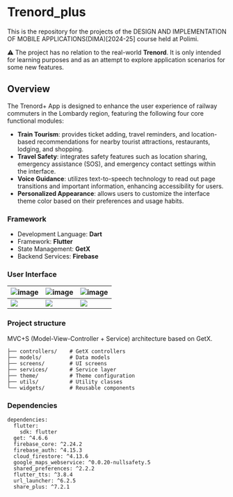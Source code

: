 # Trenord_plus

This is the repository for the projects of the DESIGN AND IMPLEMENTATION OF MOBILE APPLICATIONS(DIMA)[2024-25] course held at Polimi.

⚠️ The project has no relation to the real-world  **Trenord**. It is only intended for learning purposes and as an attempt to explore application scenarios for some new features.

## Overview
The Trenord+ App is designed to enhance the user
experience of railway commuters in the Lombardy
region, featuring the following four core functional
modules:
- **Train Tourism**: provides ticket adding, travel reminders, and location-based recommendations for nearby tourist attractions, restaurants, lodging, and shopping.
- **Travel Safety**: integrates safety features such as location sharing, emergency assistance (SOS), and emergency contact settings within the interface.
- **Voice Guidance**: utilizes text-to-speech technology to read out page transitions and important information, enhancing accessibility for users.
- **Personalized Appearance**: allows users to customize the interface theme color based on their preferences and usage habits.
### Framework
- Development Language: **Dart**
- Framework: **Flutter**
- State Management: **GetX** 
- Backend Services: **Firebase**
### User Interface
| ![image](https://github.com/user-attachments/assets/0bbd293f-5159-4cdd-9534-d2eb584e5ab5) | ![image](https://github.com/user-attachments/assets/cb588b9a-12b9-4149-9b3d-99704c12c1db) | ![image](https://github.com/user-attachments/assets/7498db02-f0c8-4ca4-8834-66c9634a7b25) |
|----------------------------------------------------------------------------------------------------|-------------------------------------------------------------------------------------------|-------------------------------------------------------------------------------------------|
| ![](https://github.com/user-attachments/assets/b8ce7f45-a81e-4433-96c6-493faebef544) | ![](https://github.com/user-attachments/assets/b78e7d0d-6359-4b73-8729-1bf91bcbc755) | ![](https://github.com/user-attachments/assets/4c03bc11-5a4f-4a64-a4a7-d03bc244abf1) |
### Project structure
MVC+S (Model-View-Controller + Service) architecture based on GetX.
```lib/
├── controllers/    # GetX controllers
├── models/         # Data models
├── screens/        # UI screens
├── services/       # Service layer
├── theme/          # Theme configuration
├── utils/          # Utility classes
└── widgets/        # Reusable components
```

### Dependencies
```agsl
dependencies:
  flutter:
    sdk: flutter
  get: ^4.6.6
  firebase_core: ^2.24.2
  firebase_auth: ^4.15.3
  cloud_firestore: ^4.13.6
  google_maps_webservice: ^0.0.20-nullsafety.5
  shared_preferences: ^2.2.2
  flutter_tts: ^3.8.4
  url_launcher: ^6.2.5
  share_plus: ^7.2.1
```
